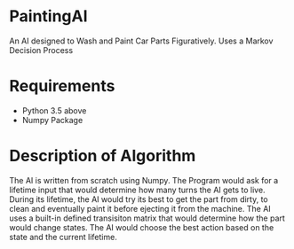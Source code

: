 # PaintingAI
An AI designed to Wash and Paint Car Parts Figuratively. Uses a Markov Decision Process 

# Requirements
- Python 3.5 above
- Numpy Package

# Description of Algorithm
The AI is written from scratch using Numpy. The Program would ask for a lifetime input that would determine how many turns the AI gets to live. 
During its lifetime, the AI would try its best to get the part from dirty, to clean and eventually paint it before ejecting it from the machine.
The AI uses a built-in defined transisiton matrix that would determine how the part would change states. The AI would choose the best action based
on the state and the current lifetime. 
